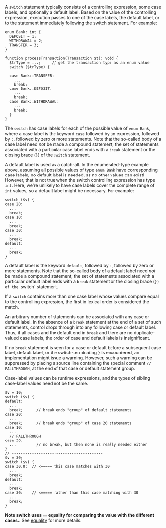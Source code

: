 A `switch` statement typically consists of a controlling expression, some case labels, and optionally a default label.  Based on the
value of the controlling expression, execution passes to one of the case labels, the default label, or to the statement immediately
following the switch statement.  For example:

```Hack
enum Bank: int {
  DEPOSIT = 1;
  WITHDRAWAL = 2;
  TRANSFER = 3;
}

function processTransaction(Transaction $t): void {
  $trType = ...;     // get the transaction type as an enum value
  switch ($trType) {

  case Bank::TRANSFER:
    ...
    break;
  case Bank::DEPOSIT:
    ...
    break;
  case Bank::WITHDRAWAL:
    ...
    break;
  }
}
```

The `switch` has case labels for each of the possible value of `enum Bank`, where a case label is the keyword `case` followed by an
expression, followed by `:`, followed by zero or more statements.  Note that the so-called body of a case label need *not* be made a
compound statement; the set of statements associated with a particular case label ends with a `break` statement or the closing brace (`}`)
of the `switch` statement.

A default label is used as a catch-all.  In the enumerated-type example above, assuming all possible values of type `enum Bank` have
corresponding case labels, no default label is needed, as no other values can exist!  However, that is not true when the switch controlling
expression has type `int`. Here, we're unlikely to have case labels cover the complete range of `int` values, so a default label might be
necessary.  For example:

```Hack
switch ($v) {
case 20:
  ...
  break;
case 10:
  ...
  break;
case 30:
  ...
  break;
default:
  ...
  break;
}
```

A default label is the keyword `default`, followed by `:`, followed by zero or more statements.  Note that the so-called body of a default
label need *not* be made a compound statement; the set of statements associated with a particular default label ends with a `break`
statement or the closing brace (`}) of the `switch` statement.

If a `switch` contains more than one case label whose values compare equal to the controlling expression, the first in lexical order is
considered the match.

An arbitrary number of statements can be associated with any case or default label. In the absence of a `break` statement at the end of
a set of such statements, control drops through into any following case or default label. Thus, if all cases and the default end in `break`
and there are no duplicate-valued case labels, the order of case and default labels is insignificant.

If no `break` statement is seen for a case or default before a subsequent case label, default label, or the switch-terminating `}` is
encountered, an implementation might issue a warning. However, such a warning can be suppressed by placing a source line containing the
special comment `// FALLTHROUGH`, at the end of that case or default statement group.

Case-label values can be runtime expressions, and the types of sibling case-label values need not be the same.

```Hack
$v = 10;
switch ($v) {
default:
  ...
  break;      // break ends "group" of default statements
case 20:
  ...
  break;      // break ends "group" of case 20 statements
case 10:
  ...
  // FALLTHROUGH
case 30:
  ...         // no break, but then none is really needed either
}
// -----------------------------------------
$v = 30;
switch ($v) {
case 30.0:  // <===== this case matches with 30
  ...
  break;
default:
  ...
  break;
case 30:    // <===== rather than this case matching with 30
  ...
  break;
}
```

**Note switch uses `==` equality for comparing the value with the
different cases.**. See [equality](../expressions-and-operators/equality.md) for more details.
